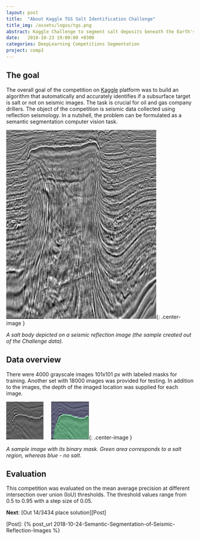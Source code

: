 ```yaml
---
layout: post
title:  "About Kaggle TGS Salt Identification Challenge"
title_img: /assets/logos/tgs.png
abstract: Kaggle Challenge to segment salt deposits beneath the Earth's surface on seismic images.
date:   2018-10-23 19:00:00 +0300
categories: DeepLearning Competitions Segmentation
project: comp3
---
```


## The goal

The overall goal of the competition on [Kaggle](https://www.kaggle.com/c/tgs-salt-identification-challenge) platform was to build an algorithm that automatically and accurately identifies if a subsurface target is salt or not on seismic images. The task is crucial for oil and gas company drillers.
The object of the competition is seismic data collected using reflection seismology. In a nutshell, the problem can be formulated as a semantic segmentation computer vision task.

![Salt dome](/assets/post13/salt_dome.png){: .center-image }

_A salt body depicted on a seismic reflection image (the sample created out of the Challenge data)._

## Data overview

There were 4000 grayscale images 101x101 px with labeled masks for training. Another set with 18000 images was provided for testing. In addition to the images, the depth of the imaged location was supplied for each image.

![Sample image and mask](/assets/post13/train_sample.png){: .center-image }

_A sample image with its binary mask. Green area corresponds to a salt region, whereas blue - no salt._

## Evaluation
This competition was evaluated on the mean average precision at different intersection over union (IoU) thresholds. The threshold values range from 0.5 to 0.95 with a step size of 0.05.

__Next__: [Out 14/3434 place solution][Post]

[Post]: {% post_url 2018-10-24-Semantic-Segmentation-of-Seismic-Reflection-Images %}



